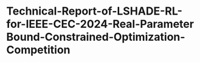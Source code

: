 # Technical-Report-of-LSHADE-RL-for-IEEE-CEC-2024-Real-Parameter Bound-Constrained-Optimization-Competition
